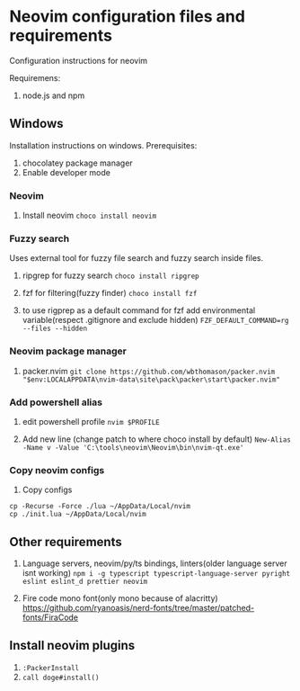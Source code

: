 # Neovim configuration files and requirements

Configuration instructions for neovim

Requiremens:

  1. node.js and npm

## Windows

Installation instructions on windows. Prerequisites:
  
  1. chocolatey package manager
  2. Enable developer mode

### Neovim

  1. Install neovim
   `choco install neovim`
  

### Fuzzy search

  Uses external tool for fuzzy file search and fuzzy search inside files.

  1. ripgrep for fuzzy search 
   `choco install ripgrep`

  2. fzf for filtering(fuzzy finder)
   `choco install fzf`

  3. to use rigprep as a default command for fzf add environmental variable(respect .gitignore and exclude hidden)
  `FZF_DEFAULT_COMMAND=rg --files --hidden`

### Neovim package manager

  1. packer.nvim
   `git clone https://github.com/wbthomason/packer.nvim "$env:LOCALAPPDATA\nvim-data\site\pack\packer\start\packer.nvim"`

### Add powershell alias

  1. edit powershell profile
   `nvim $PROFILE`

  2. Add new line (change patch to where choco install by default)
   `New-Alias -Name v -Value 'C:\tools\neovim\Neovim\bin\nvim-qt.exe'`

### Copy neovim configs

  1. Copy configs
   ```
   cp -Recurse -Force ./lua ~/AppData/Local/nvim
   cp ./init.lua ~/AppData/Local/nvim
   ```

## Other requirements

  1. Language servers, neovim/py/ts bindings, linters(older language server isnt working)
   `npm i -g typescript typescript-language-server pyright eslint eslint_d prettier neovim`
  
  2. Fire code mono font(only mono because of alacritty) https://github.com/ryanoasis/nerd-fonts/tree/master/patched-fonts/FiraCode

## Install neovim plugins

  1. `:PackerInstall`
  2. `call doge#install()`
